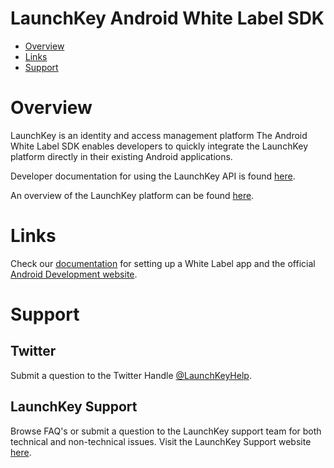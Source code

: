 # LaunchKey Android White Label SDK

  * [Overview](#overview)
  * [Links](#links)
  * [Support](#support)

# <a name="overview"></a>Overview

LaunchKey is an identity and access management platform  The Android White Label SDK enables developers to quickly integrate
the LaunchKey platform directly in their existing Android applications.

Developer documentation for using the LaunchKey API is found [here](https://launchkey.com/docs/).

An overview of the LaunchKey platform can be found [here](https://launchkey.com/platform).

#  <a name="links"></a>Links

  Check our [documentation](https://docs.launchkey.com/developer/white-label/) for setting up
  a White Label app and the official [Android Development website](https://d.android.com).

#  <a name="support"></a>Support

## Twitter

Submit a question to the Twitter Handle [@LaunchKeyHelp](https://twitter.com/LaunchKeyHelp).

## LaunchKey Support

Browse FAQ's or submit a question to the LaunchKey support team for both
technical and non-technical issues. Visit the LaunchKey Support website [here](https://launchkey.com/support).
